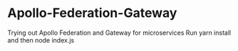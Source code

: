 # Apollo-Federation-Gateway
Trying out Apollo Federation and Gateway for microservices
Run yarn install and then node index.js
